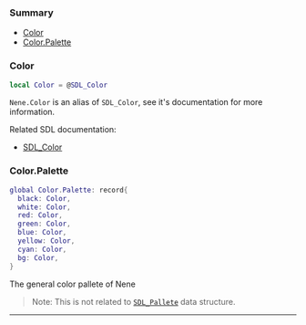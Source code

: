 ### Summary
* [Color](#color)
* [Color.Palette](#colorpalette)

### Color

```lua
local Color = @SDL_Color
```

`Nene.Color` is an alias of `SDL_Color`, see it's documentation for more information.

Related SDL documentation:
* [SDL_Color](https://wiki.libsdl.org/SDL_Color)

### Color.Palette

```lua
global Color.Palette: record{
  black: Color,
  white: Color,
  red: Color,
  green: Color,
  blue: Color,
  yellow: Color,
  cyan: Color,
  bg: Color,
}
```

The general color pallete of Nene

> Note: This is not related to [`SDL_Pallete`](https://wiki.libsdl.org/SDL_Palette) data structure.

---
